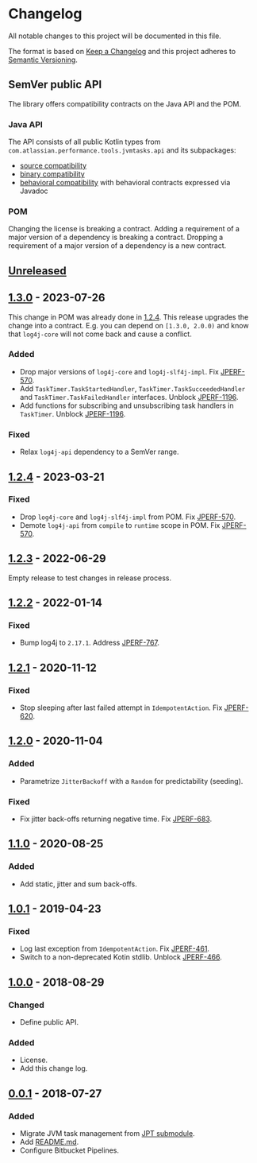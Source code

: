 # Changelog
All notable changes to this project will be documented in this file.

The format is based on [Keep a Changelog](http://keepachangelog.com/en/1.0.0/)
and this project adheres to [Semantic Versioning](http://semver.org/spec/v2.0.0.html).

## SemVer public API
The library offers compatibility contracts on the Java API and the POM.

### Java API
The API consists of all public Kotlin types from `com.atlassian.performance.tools.jvmtasks.api` and its subpackages:

  * [source compatibility]
  * [binary compatibility]
  * [behavioral compatibility] with behavioral contracts expressed via Javadoc

[source compatibility]: http://cr.openjdk.java.net/~darcy/OpenJdkDevGuide/OpenJdkDevelopersGuide.v0.777.html#source_compatibility
[binary compatibility]: http://cr.openjdk.java.net/~darcy/OpenJdkDevGuide/OpenJdkDevelopersGuide.v0.777.html#binary_compatibility
[behavioral compatibility]: http://cr.openjdk.java.net/~darcy/OpenJdkDevGuide/OpenJdkDevelopersGuide.v0.777.html#behavioral_compatibility

### POM
Changing the license is breaking a contract.
Adding a requirement of a major version of a dependency is breaking a contract.
Dropping a requirement of a major version of a dependency is a new contract.

## [Unreleased]
[Unreleased]: https://github.com/atlassian/jvm-tasks/compare/release-1.3.0...master

## [1.3.0] - 2023-07-26
[1.3.0]: https://github.com/atlassian/jvm-tasks/compare/release-1.2.4...release-1.3.0

This change in POM was already done in [1.2.4]. This release upgrades the change into a contract.
E.g. you can depend on `[1.3.0, 2.0.0)` and know that `log4j-core` will not come back and cause a conflict.

### Added
- Drop major versions of `log4j-core` and `log4j-slf4j-impl`. Fix [JPERF-570].
- Add `TaskTimer.TaskStartedHandler`, `TaskTimer.TaskSucceededHandler` and `TaskTimer.TaskFailedHandler` interfaces. Unblock [JPERF-1196].
- Add functions for subscribing and unsubscribing task handlers in `TaskTimer`. Unblock [JPERF-1196].

[JPERF-1196]: https://ecosystem.atlassian.net/browse/JPERF-1196

### Fixed
- Relax `log4j-api` dependency to a SemVer range.

## [1.2.4] - 2023-03-21
[1.2.4]: https://github.com/atlassian/jvm-tasks/compare/release-1.2.3...release-1.2.4

### Fixed
- Drop `log4j-core` and `log4j-slf4j-impl` from POM. Fix [JPERF-570].
- Demote `log4j-api` from `compile` to `runtime` scope in POM. Fix [JPERF-570].

[JPERF-570]: https://ecosystem.atlassian.net/browse/JPERF-570

## [1.2.3] - 2022-06-29
[1.2.3]: https://github.com/atlassian/jvm-tasks/compare/release-1.2.2...release-1.2.3

Empty release to test changes in release process.

## [1.2.2] - 2022-01-14
[1.2.2]: https://github.com/atlassian/jvm-tasks/compare/release-1.2.1...release-1.2.2

### Fixed
- Bump log4j to `2.17.1`. Address [JPERF-767].

[JPERF-767]: https://ecosystem.atlassian.net/browse/JPERF-767

## [1.2.1] - 2020-11-12
[1.2.1]: https://github.com/atlassian/jvm-tasks/compare/release-1.2.0...release-1.2.1

### Fixed
- Stop sleeping after last failed attempt in `IdempotentAction`. Fix [JPERF-620].

[JPERF-620]: https://ecosystem.atlassian.net/browse/JPERF-620

## [1.2.0] - 2020-11-04
[1.2.0]: https://github.com/atlassian/jvm-tasks/compare/release-1.1.0...release-1.2.0

### Added
- Parametrize `JitterBackoff` with a `Random` for predictability (seeding).

### Fixed
- Fix jitter back-offs returning negative time. Fix [JPERF-683].

[JPERF-683]: https://ecosystem.atlassian.net/browse/JPERF-683

## [1.1.0] - 2020-08-25
[1.1.0]: https://github.com/atlassian/jvm-tasks/compare/release-1.0.1...release-1.1.0

### Added
- Add static, jitter and sum back-offs.

## [1.0.1] - 2019-04-23
[1.0.1]: https://github.com/atlassian/jvm-tasks/compare/release-1.0.0...release-1.0.1

### Fixed
- Log last exception from `IdempotentAction`. Fix [JPERF-461].
- Switch to a non-deprecated Kotin stdlib. Unblock [JPERF-466].

[JPERF-461]: https://ecosystem.atlassian.net/browse/JPERF-461
[JPERF-466]: https://ecosystem.atlassian.net/browse/JPERF-466

## [1.0.0] - 2018-08-29
[1.0.0]: https://github.com/atlassian/jvm-tasks/compare/release-0.0.1...release-1.0.0

### Changed
- Define public API.

### Added
- License.
- Add this change log.

## [0.0.1] - 2018-07-27
[0.0.1]: https://github.com/atlassian/jvm-tasks/compare/initial-commit...release-0.0.1

### Added
- Migrate JVM task management from [JPT submodule].
- Add [README.md](README.md).
- Configure Bitbucket Pipelines.

[JPT submodule]: https://stash.atlassian.com/projects/JIRASERVER/repos/jira-performance-tests/browse/tasks?at=da8bbed5b0a4b3014aa9207ffa8b7263a93a7b16
